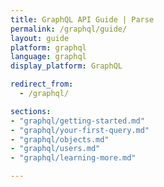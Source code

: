 ```yaml
---
title: GraphQL API Guide | Parse
permalink: /graphql/guide/
layout: guide
platform: graphql
language: graphql
display_platform: GraphQL

redirect_from:
  - /graphql/

sections:
- "graphql/getting-started.md"
- "graphql/your-first-query.md"
- "graphql/objects.md"
- "graphql/users.md"
- "graphql/learning-more.md"

---
```

